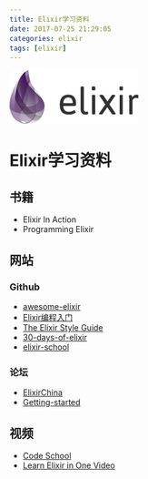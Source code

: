 ```yaml
---
title: Elixir学习资料
date: 2017-07-25 21:29:05
categories: elixir
tags: [elixir]
---
```


![elixir](https://github.com/keer2345/storehouse/blob/master/hexo/images/elixir/logo.png)

# Elixir学习资料
## 书籍
* Elixir In Action
* Programming Elixir

<!-- more -->

## 网站
### Github
* [awesome-elixir](https://github.com/h4cc/awesome-elixir)
* [Elixir编程入门](https://github.com/straightdave/programming_elixir)
* [The Elixir Style Guide](https://github.com/christopheradams/elixir_style_guide)
* [30-days-of-elixir](https://github.com/seven1m/30-days-of-elixir)
* [elixir-school](https://github.com/doomspork/elixir-school)
### 论坛
* [ElixirChina](http://www.elixir-cn.com)
* [Getting-started](https://elixir-lang.org/getting-started/introduction.html)

## 视频
* [Code School](https://www.codeschool.com/courses/try-elixir)
* [Learn Elixir in One Video](https://elixirforum.com/t/learn-elixir-in-one-video/4689)

